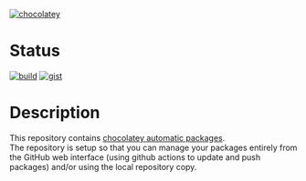 [![chocolatey](https://img.shields.io/badge/ponces-chocolatey_packages-80B5E3?style=for-the-badge&logo=chocolatey&logoColor=white&labelColor=5E5E5E)](https://community.chocolatey.org/profiles/ponces)

# Status
[![build](https://img.shields.io/github/actions/workflow/status/ponces/chocolatey-packages/update_all.yml?style=for-the-badge&logo=githubactions)](https://github.com/ponces/chocolatey-packages/actions/workflows/update_all.yml)
[![gist](https://img.shields.io/badge/status_gist-github?style=for-the-badge&logo=github&logoColor=181717&labelColor=5E5E5E&color=black)](https://gist.github.com/ponces/c4dda8d7f93d500ed017dd02a5d7a141)


# Description
This repository contains [chocolatey automatic packages](https://docs.chocolatey.org/create/automatic-packages).\
The repository is setup so that you can manage your packages entirely from the GitHub web interface (using github actions to update and push packages) and/or using the local repository copy.
